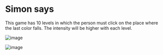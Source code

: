 # Simon says

This game has 10 levels in which the person must click on the place where the last color falls.
The intensity will be higher with each level.

![image](https://user-images.githubusercontent.com/58452664/92346483-883fde80-f092-11ea-8add-e8d8f116d4c8.png)



![image](https://user-images.githubusercontent.com/58452664/92346526-9c83db80-f092-11ea-875a-e3b4ab48e05c.png)
